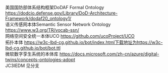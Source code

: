 美国国防部体系结构框架DoDAF Formal Ontology  https://dodcio.defense.gov/Library/DoD-Architecture-Framework/dodaf20_ontology1/  
语义传感网本体Semantic Sensor Network Ontology  https://www.w3.org/TR/vocab-ssn/  
网络空间安全统一本体UCO https://github.com/ucoProject/UCO  
拓扑本体 https://w3c-lbd-cg.github.io/bot/index.html下载地址为https://w3c-lbd-cg.github.io/bot/bot.ttl  
微软数字孪生系统的本体库 https://docs.microsoft.com/zh-cn/azure/digital-twins/concepts-ontologies-adopt  
JC3IEDM 见分支
